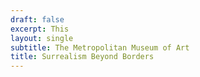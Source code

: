 ```yaml
---
draft: false
excerpt: This 
layout: single
subtitle: The Metropolitan Museum of Art
title: Surrealism Beyond Borders
---
```


